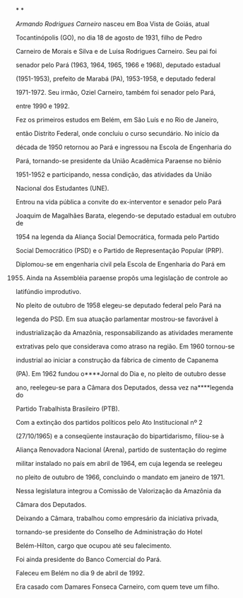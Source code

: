 

* *



*Armando Rodrigues Carneiro* nasceu em Boa Vista de Goiás, atual

Tocantinópolis (GO), no dia 18 de agosto de 1931, filho de Pedro

Carneiro de Morais e Silva e de Luísa Rodrigues Carneiro. Seu pai foi

senador pelo Pará (1963, 1964, 1965, 1966 e 1968), deputado estadual

(1951-1953), prefeito de Marabá (PA), 1953-1958, e deputado federal

1971-1972. Seu irmão, Oziel Carneiro, também foi senador pelo Pará,

entre 1990 e 1992.



Fez os primeiros estudos em Belém, em São Luís e no Rio de Janeiro,

então Distrito Federal, onde concluiu o curso secundário. No início da

década de 1950 retornou ao Pará e ingressou na Escola de Engenharia do

Pará, tornando-se presidente da União Acadêmica Paraense no biênio

1951-1952 e participando, nessa condição, das atividades da União

Nacional dos Estudantes (UNE).



Entrou na vida pública a convite do ex-interventor e senador pelo Pará

Joaquim de Magalhães Barata, elegendo-se deputado estadual em outubro de

1954 na legenda da Aliança Social Democrática, formada pelo Partido

Social Democrático (PSD) e o Partido de Representação Popular (PRP).

Diplomou-se em engenharia civil pela Escola de Engenharia do Pará em

1955. Ainda na Assembléia paraense propôs uma legislação de controle ao

latifúndio improdutivo.



No pleito de outubro de 1958 elegeu-se deputado federal pelo Pará na

legenda do PSD. Em sua atuação parlamentar mostrou-se favorável à

industrialização da Amazônia, responsabilizando as atividades meramente

extrativas pelo que considerava como atraso na região. Em 1960 tornou-se

industrial ao iniciar a construção da fábrica de cimento de Capanema

(PA). Em 1962 fundou o****Jornal do Dia e, no pleito de outubro desse

ano, reelegeu-se para a Câmara dos Deputados, dessa vez na****legenda do

Partido Trabalhista Brasileiro (PTB).



Com a extinção dos partidos políticos pelo Ato Institucional nº 2

(27/10/1965) e a conseqüente instauração do bipartidarismo, filiou-se à

Aliança Renovadora Nacional (Arena), partido de sustentação do regime

militar instalado no país em abril de 1964, em cuja legenda se reelegeu

no pleito de outubro de 1966, concluindo o mandato em janeiro de 1971.

Nessa legislatura integrou a Comissão de Valorização da Amazônia da

Câmara dos Deputados.



Deixando a Câmara, trabalhou como empresário da iniciativa privada,

tornando-se presidente do Conselho de Administração do Hotel

Belém-Hilton, cargo que ocupou até seu falecimento.



Foi ainda presidente do Banco Comercial do Pará.



Faleceu em Belém no dia 9 de abril de 1992.



Era casado com Damares Fonseca Carneiro, com quem teve um filho.



 



